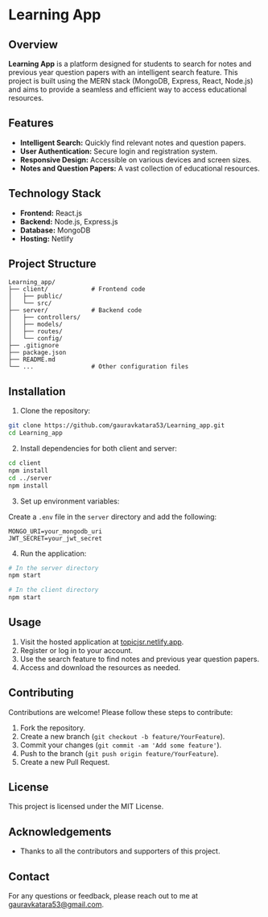# Learning App

## Overview

**Learning App** is a platform designed for students to search for notes and previous year question papers with an intelligent search feature. This project is built using the MERN stack (MongoDB, Express, React, Node.js) and aims to provide a seamless and efficient way to access educational resources.

## Features

- **Intelligent Search:** Quickly find relevant notes and question papers.
- **User Authentication:** Secure login and registration system.
- **Responsive Design:** Accessible on various devices and screen sizes.
- **Notes and Question Papers:** A vast collection of educational resources.

## Technology Stack

- **Frontend:** React.js
- **Backend:** Node.js, Express.js
- **Database:** MongoDB
- **Hosting:** Netlify

## Project Structure

```
Learning_app/
├── client/            # Frontend code
│   ├── public/
│   └── src/
├── server/            # Backend code
│   ├── controllers/
│   ├── models/
│   ├── routes/
│   └── config/
├── .gitignore
├── package.json
├── README.md
└── ...                # Other configuration files
```

## Installation

1. Clone the repository:

```bash
git clone https://github.com/gauravkatara53/Learning_app.git
cd Learning_app
```

2. Install dependencies for both client and server:

```bash
cd client
npm install
cd ../server
npm install
```

3. Set up environment variables:

Create a `.env` file in the `server` directory and add the following:

```
MONGO_URI=your_mongodb_uri
JWT_SECRET=your_jwt_secret
```

4. Run the application:

```bash
# In the server directory
npm start

# In the client directory
npm start
```

## Usage

1. Visit the hosted application at [topicjsr.netlify.app](https://topicjsr.netlify.app).
2. Register or log in to your account.
3. Use the search feature to find notes and previous year question papers.
4. Access and download the resources as needed.

## Contributing

Contributions are welcome! Please follow these steps to contribute:

1. Fork the repository.
2. Create a new branch (`git checkout -b feature/YourFeature`).
3. Commit your changes (`git commit -am 'Add some feature'`).
4. Push to the branch (`git push origin feature/YourFeature`).
5. Create a new Pull Request.

## License

This project is licensed under the MIT License.

## Acknowledgements

- Thanks to all the contributors and supporters of this project.

## Contact

For any questions or feedback, please reach out to me at gauravkatara53@gmail.com.
